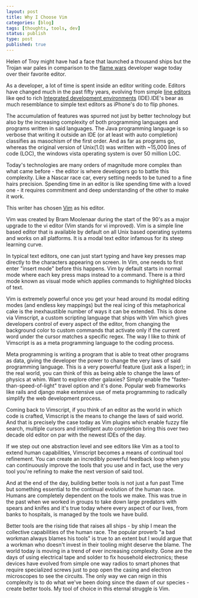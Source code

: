 ```yaml
---
layout: post
title: Why I Choose Vim
categories: [blog]
tags: [thoughts, tools, dev]
status: publish
type: post
published: true
---
```


Helen of Troy might have had a face that launched a thousand ships but the
Trojan war pales in comparison to the [flame
wars](https://en.wikipedia.org/wiki/Editor_war) developer wage today over
their favorite editor.

As a developer, a lot of time is spent inside an editor writing code.
Editors have changed much in the past fifty years, evolving from simple
[line editors](https://en.wikipedia.org/wiki/Line_editor) like qed to rich
[Integrated development
environments](https://en.wikipedia.org/wiki/Integrated_development_environment)
(IDE).IDE's bear as much resemblance to simple text editors as iPhone's do
to flip phones.

The accumulation of features was spurred not just by better technology but
also by the increasing complexity of both programming languages and
programs written in said languages. The Java programming language is so
verbose that writing it outside an IDE (or at least with auto completion)
classifies as masochism of the first order. And as far as programs go,
whereas  the original version of Unix(1.0) was written with ~15,000 lines
of code (LOC), the windows vista operating system is over 50 million LOC.

Today's technologies are many orders of magnitude more complex than what
came before - the editor is where developers go to battle this complexity.
Like a Nascar race car, every setting needs to be tuned to a fine hairs
precision. Spending time in an editor is like spending time
with a loved one - it requires commitment and deep understanding of the
other to make it work.

This writer has chosen [Vim](https://github.com/vim/vim) as his editor.

Vim was created by Bram Moolenaar during the start of the 90's as a major
upgrade to the vi editor (Vim stands for vi improved). Vim is a simple
line based editor that is available by default on all Unix based operating
systems and works on all platforms. It is a modal text editor infamous for
its steep learning curve.

In typical text editors, one can just start typing and have key presses
map directly to the characters appearing on screen. In Vim, one needs to
first enter "insert mode" before this happens. Vim by default starts in
normal mode where each key press maps instead to a command. There is
a third mode known as visual mode which applies commands to highlighted
blocks of text.

Vim is extremely powerful once you get your head around its modal editing
modes (and endless key mappings) but the real icing of this metaphorical
cake is the inexhaustible number of ways it can be extended. This is done
via Vimscript, a custom scripting language that ships with Vim which gives
developers control of every aspect of the editor, from changing the
background color to custom commands that activate only if the current word
under the cursor matches a specific regex. The way I like to think of
Vimscript is as a meta programming language to the coding process.

Meta programming is writing a program that is able to treat other programs
as data, giving the developer the power to change the very laws of said
programming language. This is a very powerful feature (just ask a lisper);
in the real world, you can think of this as being able to change the laws
of physics at whim. Want to explore other galaxies? Simply enable the
"faster-than-speed-of-light" travel option and it's done.  Popular web
frameworks like rails and django make extensive use of meta programming to
radically simplify the web development process.

Coming back to Vimscript, if you think of an editor as the world in which
code is crafted, Vimscript is the means to change the laws of said world.
And that is precisely the case today as Vim plugins which enable fuzzy
file search, multiple cursors and intelligent auto completion bring this
over two decade old editor on par with the newest IDEs of the day.

If we step out one abstraction level and see editors like Vim as a tool to
extend human capabilities, Vimscript becomes a means of continual tool
refinement. You can create an incredibly powerful feedback loop when you
can continuously improve the tools that you use and in fact, use the very
tool you're refining to make the next version of said tool.

And at the end of the day, building better tools is not just a fun past
Time but something essential to the continual evolution of the human race.
Humans are completely dependent on the tools we make. This was true in the
past when we worked in groups to take down large predators with spears and
knifes and it's true today where every aspect of our lives, from banks to
hospitals, is managed by the tools we have build.

Better tools are the rising tide that raises all ships - by ship I mean
the collective capabilities of the human race. The popular proverb "a bad
workman always blames his tools" is true to an extent but I would argue
that a workman who doesn't invest in their tooling might deserve the
blame. The world today is moving in a trend of ever increasing complexity.
Gone are the days of using electrical tape and solder to fix household
electronics; these devices have evolved from simple one way radios
to smart phones that require specialized screws just to pop open the
casing and electron microscopes to see the circuits. The only way we can
reign in this complexity is to do what we've been doing since the dawn of
our species - create better tools. My tool of choice in this eternal
struggle is Vim.
